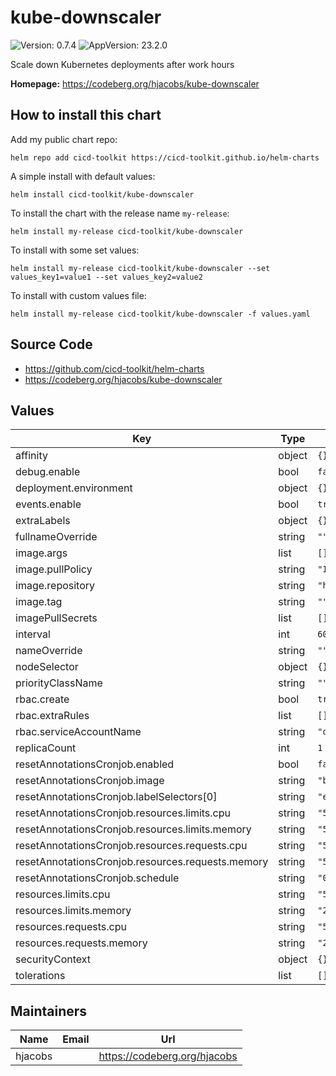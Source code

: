# kube-downscaler

![Version: 0.7.4](https://img.shields.io/badge/Version-0.7.4-informational?style=flat-square) ![AppVersion: 23.2.0](https://img.shields.io/badge/AppVersion-23.2.0-informational?style=flat-square)

Scale down Kubernetes deployments after work hours

**Homepage:** <https://codeberg.org/hjacobs/kube-downscaler>

## How to install this chart

Add my public chart repo:

```console
helm repo add cicd-toolkit https://cicd-toolkit.github.io/helm-charts
```

A simple install with default values:

```console
helm install cicd-toolkit/kube-downscaler
```

To install the chart with the release name `my-release`:

```console
helm install my-release cicd-toolkit/kube-downscaler
```

To install with some set values:

```console
helm install my-release cicd-toolkit/kube-downscaler --set values_key1=value1 --set values_key2=value2
```

To install with custom values file:

```console
helm install my-release cicd-toolkit/kube-downscaler -f values.yaml
```

## Source Code

* <https://github.com/cicd-toolkit/helm-charts>
* <https://codeberg.org/hjacobs/kube-downscaler>

## Values

| Key | Type | Default | Description |
|-----|------|---------|-------------|
| affinity | object | `{}` |  |
| debug.enable | bool | `false` |  |
| deployment.environment | object | `{}` |  |
| events.enable | bool | `true` |  |
| extraLabels | object | `{}` |  |
| fullnameOverride | string | `""` |  |
| image.args | list | `[]` |  |
| image.pullPolicy | string | `"IfNotPresent"` |  |
| image.repository | string | `"hjacobs/kube-downscaler"` |  |
| image.tag | string | `""` |  |
| imagePullSecrets | list | `[]` |  |
| interval | int | `60` |  |
| nameOverride | string | `""` |  |
| nodeSelector | object | `{}` |  |
| priorityClassName | string | `""` |  |
| rbac.create | bool | `true` |  |
| rbac.extraRules | list | `[]` |  |
| rbac.serviceAccountName | string | `"default"` |  |
| replicaCount | int | `1` |  |
| resetAnnotationsCronjob.enabled | bool | `false` |  |
| resetAnnotationsCronjob.image | string | `"bitnami/kubectl:latest@sha256:3f21647d4c3f0fa0a906d6aacf7919beac2356bf6a2fb595414bea045ba75270"` |  |
| resetAnnotationsCronjob.labelSelectors[0] | string | `"environment=staging"` |  |
| resetAnnotationsCronjob.resources.limits.cpu | string | `"50m"` |  |
| resetAnnotationsCronjob.resources.limits.memory | string | `"50Mi"` |  |
| resetAnnotationsCronjob.resources.requests.cpu | string | `"50m"` |  |
| resetAnnotationsCronjob.resources.requests.memory | string | `"50Mi"` |  |
| resetAnnotationsCronjob.schedule | string | `"0 7 * * *"` |  |
| resources.limits.cpu | string | `"50m"` |  |
| resources.limits.memory | string | `"200Mi"` |  |
| resources.requests.cpu | string | `"50m"` |  |
| resources.requests.memory | string | `"200Mi"` |  |
| securityContext | object | `{}` |  |
| tolerations | list | `[]` |  |

## Maintainers

| Name | Email | Url |
| ---- | ------ | --- |
| hjacobs |  | <https://codeberg.org/hjacobs> |
